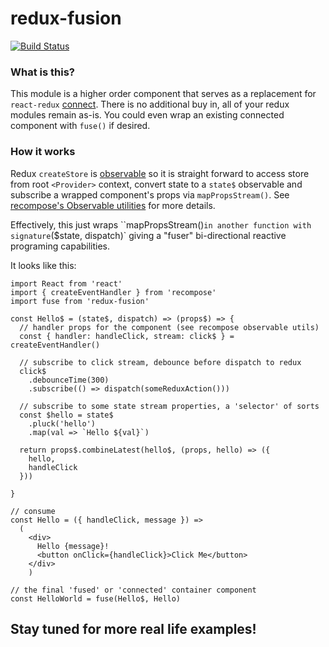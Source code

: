 # redux-fusion
[![Build Status](https://travis-ci.org/cif/redux-fusion.svg?branch=master)](https://travis-ci.org/cif/redux-fusion)

### What is this?
This module is a higher order component that serves as a replacement for `react-redux` [connect](https://github.com/reactjs/react-redux/blob/master/docs/api.md#connectmapstatetoprops-mapdispatchtoprops-mergeprops-options).
There is no additional buy in, all of your redux modules remain as-is. You could even wrap an existing connected component with `fuse()` if desired.

### How it works
Redux `createStore` is [observable](https://github.com/reactjs/redux/blob/master/src/createStore.js#L203-L208) so it is straight forward to
access store from root `<Provider>` context, convert state to a `state$` observable and subscribe a wrapped component's props via `mapPropsStream()`.
See [recompose's Observable utilities](https://github.com/acdlite/recompose/blob/master/docs/API.md#observable-utilities) for more details.

Effectively, this just wraps ``mapPropsStream()` in another function with signature
`($state, dispatch)` giving a "fuser" bi-directional reactive programing capabilities.

It looks like this:

```
import React from 'react'
import { createEventHandler } from 'recompose'
import fuse from 'redux-fusion'

const Hello$ = (state$, dispatch) => (props$) => {
  // handler props for the component (see recompose observable utils)
  const { handler: handleClick, stream: click$ } = createEventHandler()

  // subscribe to click stream, debounce before dispatch to redux
  click$
    .debounceTime(300)
    .subscribe(() => dispatch(someReduxAction()))

  // subscribe to some state stream properties, a 'selector' of sorts
  const $hello = state$
    .pluck('hello')
    .map(val => `Hello ${val}`)

  return props$.combineLatest(hello$, (props, hello) => ({
    hello,
    handleClick
  }))   

}

// consume
const Hello = ({ handleClick, message }) =>
  (
    <div>
      Hello {message}!
      <button onClick={handleClick}>Click Me</button>
    </div>
    )

// the final 'fused' or 'connected' container component
const HelloWorld = fuse(Hello$, Hello)

```

## Stay tuned for more real life examples!
